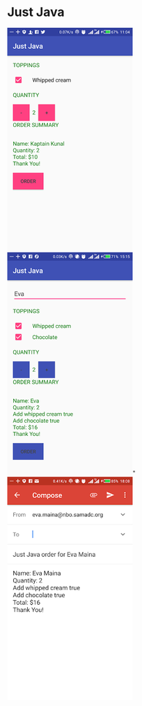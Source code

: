 

# Just Java

![alt text](https://github.com/evamaina/Just-Java/blob/master/app/src/main/res/drawable/cream.png "Screenshot 1")                           ![alt text](https://github.com/evamaina/Just-Java/blob/master/app/src/main/res/drawable/eva.png "Screenshot 2")"                             ![alt text](https://github.com/evamaina/Just-Java/blob/master/app/src/main/res/drawable/mail.png "Screenshot 3") 
